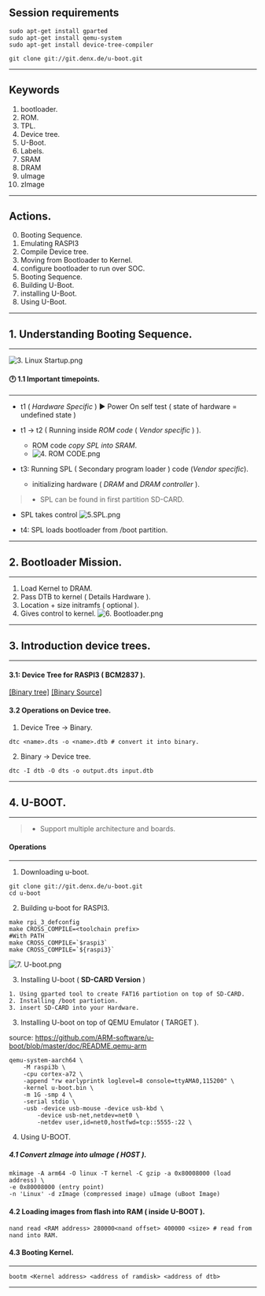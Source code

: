 


## Session requirements

```shell
sudo apt-get install gparted
sudo apt-get install qemu-system
sudo apt-get install device-tree-compiler
```

```shell
git clone git://git.denx.de/u-boot.git
```
----
## Keywords

1. bootloader.
2. ROM.
3. TPL.
4. Device tree.
5. U-Boot.
6. Labels.
7. SRAM
8. DRAM
9. uImage
10. zImage
---
## Actions.
0. Booting Sequence.
1. Emulating RASPI3
2. Compile Device tree.
3. Moving from Bootloader to Kernel.
4. configure bootloader to run over SOC.
5. Booting Sequence.
6. Building U-Boot.
7. installing U-Boot.
8. Using U-Boot.
---
## 1. Understanding Booting Sequence.
---

![3. Linux Startup.png](https://github.com/embeddedlinuxworkshop/M2-S2/blob/main/3.%20Linux%20Startup.png)

#### 🕐 1.1 Important timepoints.
---

-  t1 ( *Hardware Specific* ) ▶ Power On self test ( state of hardware = undefined state  )
-  t1 &rarr; t2 ( Running inside *ROM code* ( *Vendor specific* ) ).
	- ROM code *copy SPL into SRAM*.
	- ![4. ROM CODE.png](https://github.com/embeddedlinuxworkshop/M2-S2/blob/main/4.%20ROM%20CODE.png)

- t3: Running SPL ( Secondary program loader ) code (*Vendor specific*).
	- initializing hardware ( *DRAM* and *DRAM controller* ).

> - SPL can be found in first partition SD-CARD.


- SPL takes control 
	![5.SPL.png](https://github.com/embeddedlinuxworkshop/M2-S2/blob/main/5.SPL.png)

- t4: SPL loads bootloader from /boot partition.

---

## 2. Bootloader Mission.

---

1. Load Kernel to DRAM.
2. Pass DTB to kernel ( Details Hardware ).
3. Location + size initramfs ( optional ).
4. Gives control to kernel.
![6. Bootloader.png](https://github.com/embeddedlinuxworkshop/M2-S2/blob/main/6.%20Bootloader.png)
---

## 3. Introduction device trees.
---

#### 3.1: Device Tree for RASPI3 ( BCM2837 ).

[[Binary tree]](https://github.com/embeddedlinuxworkshop/M2-S2/blob/main/bcm2710-rpi-3-b-plus%20(1).dtb) 
[[Binary Source]](https://github.com/embeddedlinuxworkshop/M2-S2/blob/main/rpi3.dts)
#### 3.2 Operations on Device tree.

1. Device Tree &rarr; Binary.
```shell
dtc <name>.dts -o <name>.dtb # convert it into binary.
```

2. Binary &rarr; Device tree.
```shell
dtc -I dtb -O dts -o output.dts input.dtb
```

---

## 4. U-BOOT.
---

> - Support multiple architecture and boards.

#### Operations
---

1. Downloading u-boot.

```shell
git clone git://git.denx.de/u-boot.git
cd u-boot
```


2. Building u-boot for RASPI3.

```shell
make rpi_3_defconfig
make CROSS_COMPILE=<toolchain prefix>
#With PATH
make CROSS_COMPILE=`$raspi3`
make CROSS_COMPILE=`${raspi3}`
```

![7. U-boot.png](https://github.com/embeddedlinuxworkshop/M2-S2/blob/main/7.%20U-boot.png)

3. Installing U-boot ( **SD-CARD Version** )

```shell
1. Using gparted tool to create FAT16 partiotion on top of SD-CARD.
2. Installing /boot partiotion.
3. insert SD-CARD into your Hardware.
```

3. Installing U-boot on top of QEMU Emulator ( TARGET ).

source: https://github.com/ARM-software/u-boot/blob/master/doc/README.qemu-arm

```shell
qemu-system-aarch64 \
    -M raspi3b \
    -cpu cortex-a72 \
    -append "rw earlyprintk loglevel=8 console=ttyAMA0,115200" \
    -kernel u-boot.bin \
    -m 1G -smp 4 \
    -serial stdio \
    -usb -device usb-mouse -device usb-kbd \
        -device usb-net,netdev=net0 \
        -netdev user,id=net0,hostfwd=tcp::5555-:22 \
```


4. Using U-BOOT.
##### 4.1 Convert zImage into uImage ( HOST ).

```shell
mkimage -A arm64 -O linux -T kernel -C gzip -a 0x80008000 (load address) \  
-e 0x80008000 (entry point)
-n 'Linux' -d zImage (compressed image) uImage (uBoot Image)
```


#### 4.2 Loading images from flash into RAM ( inside U-BOOT ).

```shell
nand read <RAM address> 280000<nand offset> 400000 <size> # read from nand into RAM.
```

#### 4.3 Booting Kernel.
---

```shell
bootm <Kernel address> <address of ramdisk> <address of dtb>
```

---

